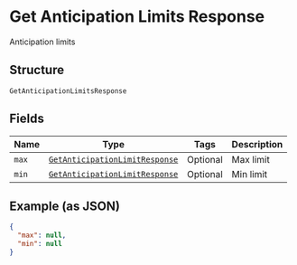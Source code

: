 
# Get Anticipation Limits Response

Anticipation limits

## Structure

`GetAnticipationLimitsResponse`

## Fields

| Name | Type | Tags | Description |
|  --- | --- | --- | --- |
| `max` | [`GetAnticipationLimitResponse`](../../doc/models/get-anticipation-limit-response.md) | Optional | Max limit |
| `min` | [`GetAnticipationLimitResponse`](../../doc/models/get-anticipation-limit-response.md) | Optional | Min limit |

## Example (as JSON)

```json
{
  "max": null,
  "min": null
}
```

